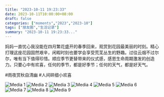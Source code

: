 ```yaml
---
title: "2023-10-11 19:23:33"
date: 2023-10-11T10:00:00+08:00
draft: false
categories: ["moments","2023","2023-10"]
tags: ["朋友圈","生活记录"]
summary: "2023-10-11 19:23:33..."
---
```


妈妈一直忧心我没能在四月繁花盛开的春季回来，观赏到花园最美丽的时刻。精心打理这座花园固然艰辛，闲暇时刻也要学会享受荒芜丛生的野趣。过往云烟不过尔尔，唯有当下值得珍惜。顺应季节更替带来的仪式感，感恩生命周期激发的创造力。只要心中有欢喜，任何的季节，都是好季节；任何的天气，都是好天气。

​#雨夜赏秋自清幽
​#人间碎细小欢喜

![Media 1](/Moments/photos/2023-10-11/202310111923330.jpg)
![Media 2](/Moments/photos/2023-10-11/202310111923331.jpg)
![Media 3](/Moments/photos/2023-10-11/202310111923332.jpg)
![Media 4](/Moments/photos/2023-10-11/202310111923333.jpg)
![Media 5](/Moments/photos/2023-10-11/202310111923334.jpg)
![Media 6](/Moments/photos/2023-10-11/202310111923335.jpg)
![Media 7](/Moments/photos/2023-10-11/202310111923336.jpg)
![Media 8](/Moments/photos/2023-10-11/202310111923337.jpg)
![Media 9](/Moments/photos/2023-10-11/202310111923338.jpg)

